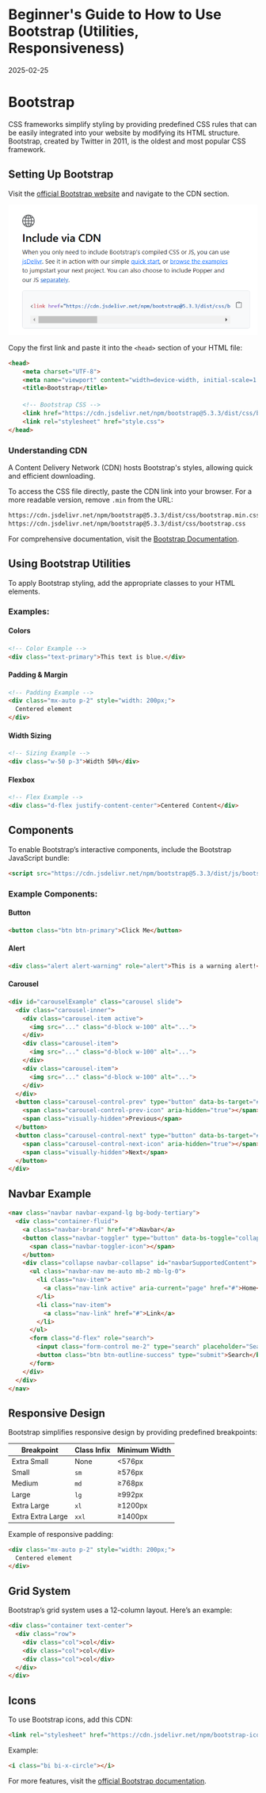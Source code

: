 # Beginner's Guide to How to Use Bootstrap (Utilities, Responsiveness)
2025-02-25

# Bootstrap
CSS frameworks simplify styling by providing predefined CSS rules that can be easily integrated into your website by modifying its HTML structure. Bootstrap, created by Twitter in 2011, is the oldest and most popular CSS framework.

## Setting Up Bootstrap

Visit the [official Bootstrap website](https://getbootstrap.com/) and navigate to the CDN section.

![CDN](../../images/blogs/beginner's_guide_to_how_to_use_bootstrap_(utilities,_responsiveness).png)

Copy the first link and paste it into the `<head>` section of your HTML file:

```html
<head>
    <meta charset="UTF-8">
    <meta name="viewport" content="width=device-width, initial-scale=1.0">
    <title>Bootstrap</title>
    
    <!-- Bootstrap CSS -->
    <link href="https://cdn.jsdelivr.net/npm/bootstrap@5.3.3/dist/css/bootstrap.min.css" rel="stylesheet" integrity="sha384-QWTKZyjpPEjISv5WaRU9OFeRpok6YctnYmDr5pNlyT2bRjXh0JMhjY6hW+ALEwIH" crossorigin="anonymous">
    <link rel="stylesheet" href="style.css">
</head>
```

### Understanding CDN
A Content Delivery Network (CDN) hosts Bootstrap's styles, allowing quick and efficient downloading.

To access the CSS file directly, paste the CDN link into your browser. For a more readable version, remove `.min` from the URL:

```html
https://cdn.jsdelivr.net/npm/bootstrap@5.3.3/dist/css/bootstrap.min.css  # Minified CSS File
https://cdn.jsdelivr.net/npm/bootstrap@5.3.3/dist/css/bootstrap.css      # Readable CSS File
```

For comprehensive documentation, visit the [Bootstrap Documentation](https://getbootstrap.com/docs/5.3/getting-started/introduction/).

## Using Bootstrap Utilities

To apply Bootstrap styling, add the appropriate classes to your HTML elements.

### Examples:

#### Colors
```html
<!-- Color Example -->
<div class="text-primary">This text is blue.</div>
```

#### Padding & Margin
```html
<!-- Padding Example -->
<div class="mx-auto p-2" style="width: 200px;">
  Centered element
</div>
```

#### Width Sizing
```html
<!-- Sizing Example -->
<div class="w-50 p-3">Width 50%</div>
```

#### Flexbox
```html
<!-- Flex Example -->
<div class="d-flex justify-content-center">Centered Content</div>
```

## Components

To enable Bootstrap’s interactive components, include the Bootstrap JavaScript bundle:

```html
<script src="https://cdn.jsdelivr.net/npm/bootstrap@5.3.3/dist/js/bootstrap.bundle.min.js" integrity="sha384-YvpcrYf0tY3lHB60NNkmXc5s9fDVZLESaAA55NDzOxhy9GkcIdslK1eN7N6jIeHz" crossorigin="anonymous"></script>
```

### Example Components:

#### Button
```html
<button class="btn btn-primary">Click Me</button>
```

#### Alert
```html
<div class="alert alert-warning" role="alert">This is a warning alert!</div>
```

#### Carousel
```html
<div id="carouselExample" class="carousel slide">
  <div class="carousel-inner">
    <div class="carousel-item active">
      <img src="..." class="d-block w-100" alt="...">
    </div>
    <div class="carousel-item">
      <img src="..." class="d-block w-100" alt="...">
    </div>
    <div class="carousel-item">
      <img src="..." class="d-block w-100" alt="...">
    </div>
  </div>
  <button class="carousel-control-prev" type="button" data-bs-target="#carouselExample" data-bs-slide="prev">
    <span class="carousel-control-prev-icon" aria-hidden="true"></span>
    <span class="visually-hidden">Previous</span>
  </button>
  <button class="carousel-control-next" type="button" data-bs-target="#carouselExample" data-bs-slide="next">
    <span class="carousel-control-next-icon" aria-hidden="true"></span>
    <span class="visually-hidden">Next</span>
  </button>
</div>
```

## Navbar Example
```html
<nav class="navbar navbar-expand-lg bg-body-tertiary">
  <div class="container-fluid">
    <a class="navbar-brand" href="#">Navbar</a>
    <button class="navbar-toggler" type="button" data-bs-toggle="collapse" data-bs-target="#navbarSupportedContent" aria-controls="navbarSupportedContent" aria-expanded="false" aria-label="Toggle navigation">
      <span class="navbar-toggler-icon"></span>
    </button>
    <div class="collapse navbar-collapse" id="navbarSupportedContent">
      <ul class="navbar-nav me-auto mb-2 mb-lg-0">
        <li class="nav-item">
          <a class="nav-link active" aria-current="page" href="#">Home</a>
        </li>
        <li class="nav-item">
          <a class="nav-link" href="#">Link</a>
        </li>
      </ul>
      <form class="d-flex" role="search">
        <input class="form-control me-2" type="search" placeholder="Search" aria-label="Search">
        <button class="btn btn-outline-success" type="submit">Search</button>
      </form>
    </div>
  </div>
</nav>
```

## Responsive Design

Bootstrap simplifies responsive design by providing predefined breakpoints:

| Breakpoint | Class Infix | Minimum Width |
|------------|------------|---------------|
| Extra Small | None | <576px |
| Small | `sm` | ≥576px |
| Medium | `md` | ≥768px |
| Large | `lg` | ≥992px |
| Extra Large | `xl` | ≥1200px |
| Extra Extra Large | `xxl` | ≥1400px |

Example of responsive padding:
```html
<div class="mx-auto p-2" style="width: 200px;">
  Centered element
</div>
```

## Grid System

Bootstrap’s grid system uses a 12-column layout. Here’s an example:

```html
<div class="container text-center">
  <div class="row">
    <div class="col">col</div>
    <div class="col">col</div>
    <div class="col">col</div>
  </div>
</div>
```

## Icons
To use Bootstrap icons, add this CDN:

```html
<link rel="stylesheet" href="https://cdn.jsdelivr.net/npm/bootstrap-icons@1.11.3/font/bootstrap-icons.min.css">
```

Example:
```html
<i class="bi bi-x-circle"></i>
```

For more features, visit the [official Bootstrap documentation](https://getbootstrap.com/docs/5.3/getting-started/introduction/).

